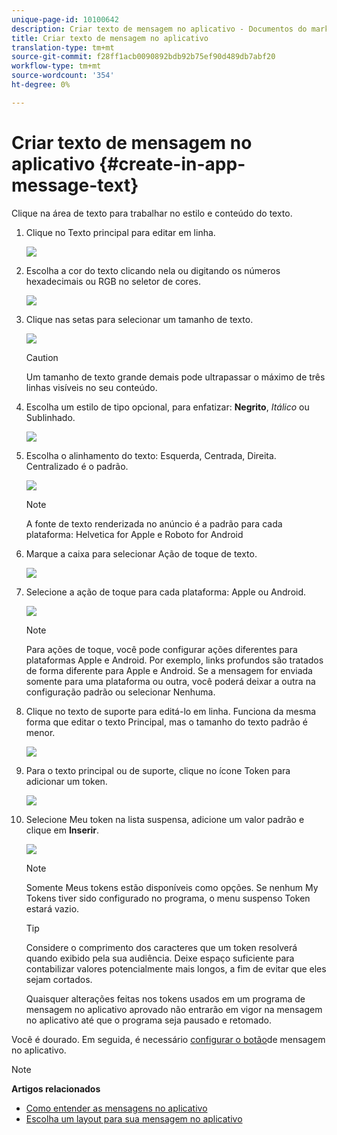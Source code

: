 ```yaml
---
unique-page-id: 10100642
description: Criar texto de mensagem no aplicativo - Documentos do marketing - Documentação do produto
title: Criar texto de mensagem no aplicativo
translation-type: tm+mt
source-git-commit: f28ff1acb0090892bdb92b75ef90d489db7abf20
workflow-type: tm+mt
source-wordcount: '354'
ht-degree: 0%

---
```



# Criar texto de mensagem no aplicativo {#create-in-app-message-text}

Clique na área de texto para trabalhar no estilo e conteúdo do texto.

1. Clique no Texto principal para editar em linha.

   ![](assets/image2016-5-6-9-3a56-3a56.png)

1. Escolha a cor do texto clicando nela ou digitando os números hexadecimais ou RGB no seletor de cores.

   ![](assets/image2016-5-6-9-3a59-3a1.png)

1. Clique nas setas para selecionar um tamanho de texto.

   ![](assets/image2016-5-6-10-3a6-3a51.png)

   >[!CAUTION]
   >
   >Um tamanho de texto grande demais pode ultrapassar o máximo de três linhas visíveis no seu conteúdo.

1. Escolha um estilo de tipo opcional, para enfatizar: **Negrito**, *Itálico* ou Sublinhado.

   ![](assets/image2016-5-6-10-3a15-3a32.png)

1. Escolha o alinhamento do texto: Esquerda, Centrada, Direita. Centralizado é o padrão.

   ![](assets/image2016-5-6-10-3a18-3a45.png)

   >[!NOTE]
   >
   >A fonte de texto renderizada no anúncio é a padrão para cada plataforma: Helvetica for Apple e Roboto for Android

1. Marque a caixa para selecionar Ação de toque de texto.

   ![](assets/image2016-5-6-10-3a20-3a41.png)

1. Selecione a ação de toque para cada plataforma: Apple ou Android.

   ![](assets/image2016-5-6-10-3a22-3a12.png)

   >[!NOTE]
   >
   >Para ações de toque, você pode configurar ações diferentes para plataformas Apple e Android. Por exemplo, links profundos são tratados de forma diferente para Apple e Android. Se a mensagem for enviada somente para uma plataforma ou outra, você poderá deixar a outra na configuração padrão ou selecionar Nenhuma.

1. Clique no texto de suporte para editá-lo em linha. Funciona da mesma forma que editar o texto Principal, mas o tamanho do texto padrão é menor.

   ![](assets/image2016-5-6-10-3a26-3a27.png)

1. Para o texto principal ou de suporte, clique no ícone Token para adicionar um token.

   ![](assets/image2016-5-6-10-3a29-3a2.png)

1. Selecione Meu token na lista suspensa, adicione um valor padrão e clique em **Inserir**.

   ![](assets/mytoken.png)

   >[!NOTE]
   >
   >Somente Meus tokens estão disponíveis como opções. Se nenhum My Tokens tiver sido configurado no programa, o menu suspenso Token estará vazio.

   >[!TIP]
   >
   >Considere o comprimento dos caracteres que um token resolverá quando exibido pela sua audiência. Deixe espaço suficiente para contabilizar valores potencialmente mais longos, a fim de evitar que eles sejam cortados.

   Quaisquer alterações feitas nos tokens usados em um programa de mensagem no aplicativo aprovado não entrarão em vigor na mensagem no aplicativo até que o programa seja pausado e retomado.

Você é dourado. Em seguida, é necessário [configurar o botão](set-up-the-in-app-message-button.md)de mensagem no aplicativo.

>[!NOTE]
>
>**Artigos relacionados**
>
>* [Como entender as mensagens no aplicativo](../../../../product-docs/mobile-marketing/in-app-messages/understanding-in-app-messages.md)
>* [Escolha um layout para sua mensagem no aplicativo](choose-a-layout-for-your-in-app-message.md)

>



